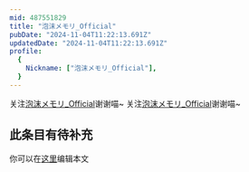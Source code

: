 ```yaml
---
mid: 487551829
title: "泡沫メモリ_Official"
pubDate: "2024-11-04T11:22:13.691Z"
updatedDate: "2024-11-04T11:22:13.691Z"
profile:
  {
    Nickname: ["泡沫メモリ_Official"],
  }
---
```


关注[泡沫メモリ_Official](https://space.bilibili.com/487551829)谢谢喵~ 关注[泡沫メモリ_Official](https://space.bilibili.com/487551829)谢谢喵~

## 此条目有待补充
你可以在[这里](https://github.com/Yuhanawa/VTuber.ICU/edit/master/src/content/v/泡沫メモリ_Official/index.md)编辑本文
